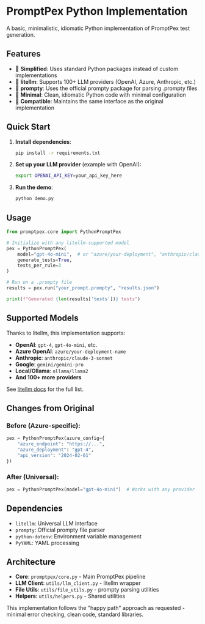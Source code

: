 # PromptPex Python Implementation

A basic, minimalistic, idiomatic Python implementation of PromptPex test generation.

## Features

- 🚀 **Simplified**: Uses standard Python packages instead of custom implementations
- 🔧 **litellm**: Supports 100+ LLM providers (OpenAI, Azure, Anthropic, etc.)
- 📝 **prompty**: Uses the official prompty package for parsing .prompty files
- 🎯 **Minimal**: Clean, idiomatic Python code with minimal configuration
- 🔄 **Compatible**: Maintains the same interface as the original implementation

## Quick Start

1. **Install dependencies**:
   ```bash
   pip install -r requirements.txt
   ```

2. **Set up your LLM provider** (example with OpenAI):
   ```bash
   export OPENAI_API_KEY=your_api_key_here
   ```

3. **Run the demo**:
   ```bash
   python demo.py
   ```

## Usage

```python
from promptpex.core import PythonPromptPex

# Initialize with any litellm-supported model
pex = PythonPromptPex(
    model="gpt-4o-mini",  # or "azure/your-deployment", "anthropic/claude-3", etc.
    generate_tests=True,
    tests_per_rule=3
)

# Run on a .prompty file
results = pex.run("your_prompt.prompty", "results.json")

print(f"Generated {len(results['tests'])} tests")
```

## Supported Models

Thanks to litellm, this implementation supports:

- **OpenAI**: `gpt-4`, `gpt-4o-mini`, etc.
- **Azure OpenAI**: `azure/your-deployment-name`
- **Anthropic**: `anthropic/claude-3-sonnet`
- **Google**: `gemini/gemini-pro`
- **Local/Ollama**: `ollama/llama2`
- **And 100+ more providers**

See [litellm docs](https://docs.litellm.ai/docs/providers) for the full list.

## Changes from Original

### Before (Azure-specific):
```python
pex = PythonPromptPex(azure_config={
    "azure_endpoint": "https://...",
    "azure_deployment": "gpt-4",
    "api_version": "2024-02-01"
})
```

### After (Universal):
```python
pex = PythonPromptPex(model="gpt-4o-mini")  # Works with any provider
```

## Dependencies

- `litellm`: Universal LLM interface
- `prompty`: Official prompty file parser
- `python-dotenv`: Environment variable management
- `PyYAML`: YAML processing

## Architecture

- **Core**: `promptpex/core.py` - Main PromptPex pipeline
- **LLM Client**: `utils/llm_client.py` - litellm wrapper
- **File Utils**: `utils/file_utils.py` - prompty parsing utilities
- **Helpers**: `utils/helpers.py` - Shared utilities

This implementation follows the "happy path" approach as requested - minimal error checking, clean code, standard libraries.
